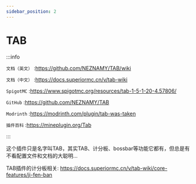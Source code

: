 ```yaml
---
sidebar_position: 2
---
```


# TAB

:::info

`文档（英文）` :https://github.com/NEZNAMY/TAB/wiki

`文档（中文）` :https://docs.superiormc.cn/v/tab-wiki

`SpigotMC` :https://www.spigotmc.org/resources/tab-1-5-1-20-4.57806/

`GitHub` :https://github.com/NEZNAMY/TAB

`Modrinth` :https://modrinth.com/plugin/tab-was-taken

`插件百科` :https://mineplugin.org/Tab

:::

这个插件只是名字叫TAB，其实TAB、计分板、bossbar等功能它都有，但总是有不看配置文件和文档的大聪明...

TAB插件的计分板相关: https://docs.superiormc.cn/v/tab-wiki/core-features/ji-fen-ban
